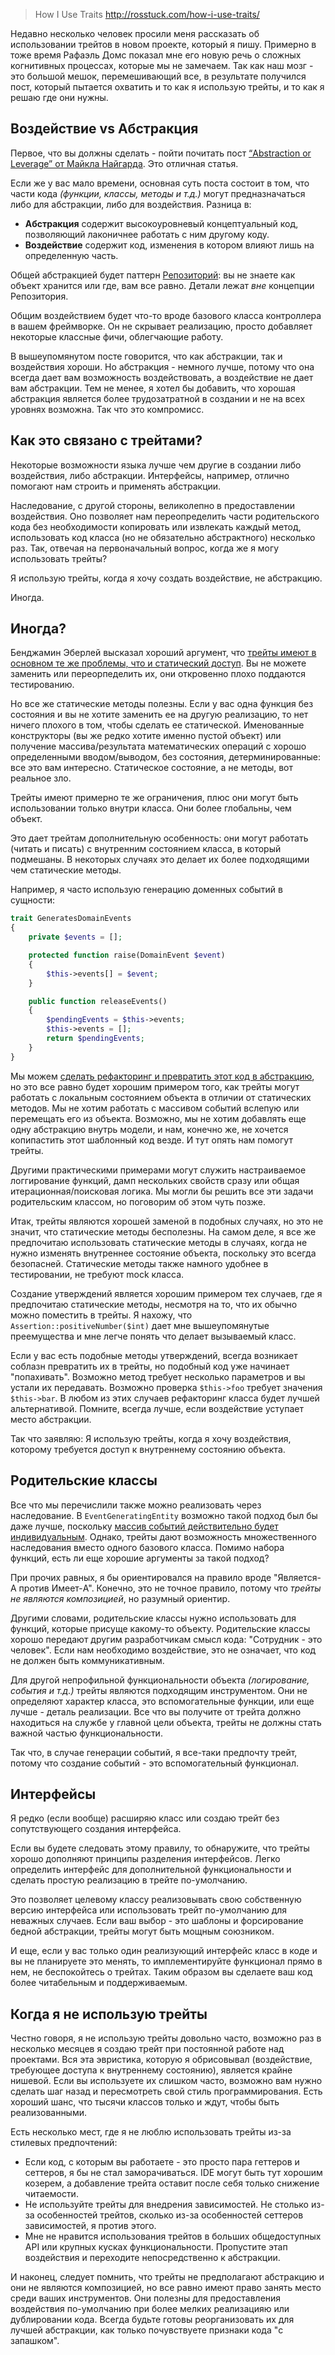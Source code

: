 >How I Use Traits
http://rosstuck.com/how-i-use-traits/

Недавно несколько человек просили меня рассказать об использовании трейтов в новом проекте, который я пишу. Примерно в тоже время Рафаэль Домс показал мне его новую речь о сложных когнитивных процессах, которые мы не замечаем. Так как наш мозг - это большой мешок, перемешивающий все, в результате получился пост, который пытается охватить и то как я использую трейты, и то как я решаю где они нужны. 

## Воздействие vs Абстракция

Первое, что вы должны сделать - пойти почитать пост [“Abstraction or Leverage” от Майкла Найгарда](http://thinkrelevance.com/blog/2013/04/04/abstraction-or-leverage). Это отличная статья.

Если же у вас мало времени, основная суть поста состоит в том, что части кода _(функции, классы, методы и т.д.)_ могут предназначаться либо для абстракции, либо для воздействия. Разница в:

* **Абстракция** содержит высокоуровневый концептуальный код, позволяющий лаконичнее работать с ним другому коду.
* **Воздействие** содержит код, изменения в котором влияют лишь на определенную часть.
<habracut/>

Общей абстракцией будет паттерн [Репозиторий](http://habrahabr.ru/post/248505/): вы не знаете как объект хранится или где, вам все равно. Детали лежат _вне_ концепции Репозитория.

Общим воздействием будет что-то вроде базового класса контроллера в вашем фреймворке. Он не скрывает реализацию, просто добавляет некоторые классные фичи, облегчающие работу.

В вышеупомянутом посте говорится, что как абстракции, так и воздействия хороши. Но абстракция - немного лучше, потому что она всегда дает вам возможность воздействовать, а воздействие не дает вам абстракции. Тем не менее, я хотел бы добавить, что хорошая абстракция является более трудозатратной в создании и не на всех уровнях возможна. Так что это компромисс.

## Как это связано с трейтами?

Некоторые возможности языка лучше чем другие в создании либо воздействия, либо абстракции. Интерфейсы, например, отлично помогают нам строить и применять абстракции.

Наследование, с другой стороны, великолепно в предоставлении воздействия. Оно позволяет нам переопределить части родительского кода без необходимости копировать или извлекать каждый метод, использовать код класса (но не обязательно абстрактного) несколько раз. Так, отвечая на первоначальный вопрос, когда же я могу использовать трейты?

Я использую трейты, когда я хочу создать воздействие, не абстракцию.

Иногда.

## Иногда?

Бенджамин Эберлей высказал хороший аргумент, что [трейты имеют в основном те же проблемы, что и статический доступ](http://www.whitewashing.de/2013/04/12/traits_are_static_access.html). Вы не можете заменить или переорпеделить их, они откровенно плохо поддаются тестированию.

Но все же статические методы полезны. Если у вас одна функция без состояния и вы не хотите заменить ее на другую реализацию, то нет ничего плохого в том, чтобы сделать ее статической. Именованные конструкторы (вы же редко хотите именно пустой объект) или получение массива/результата математических операций с хорошо определенными вводом/выводом, без состояния, детерминированные: все это вам интересно. Статическое состояние, а не методы, вот реальное зло.

Трейты имеют примерно те же ограничения, плюс они могут быть использовании только внутри класса. Они более глобальны, чем объект.

Это дает трейтам дополнительную особенность: они могут работать (читать и писать) с внутренним состоянием класса, в который подмешаны. В некоторых случаях это делает их более подходящими чем статические методы.

Например, я часто использую генерацию доменных событий в сущности:

```php
trait GeneratesDomainEvents
{
    private $events = [];

    protected function raise(DomainEvent $event)
    {
        $this->events[] = $event;
    }

    public function releaseEvents()
    {
        $pendingEvents = $this->events;
        $this->events = [];
        return $pendingEvents;
    }
}
```

Мы можем [сделать рефакторинг и превратить этот код в абстракцию](https://gist.github.com/rosstuck/09804eed5fb9020a1ff0), но это все равно будет хорошим примером того, как трейты могут работать с локальным состоянием объекта в отличии от статических методов. Мы не хотим работать с массивом событий вслепую или перемещать его из объекта. Возможно, мы не хотим добавлять еще одну абстракцию внутрь модели, и нам, конечно же, не хочется копипастить этот шаблонный код везде. И тут опять нам помогут трейты. 

Другими практическими примерами могут служить настраиваемое логгирование функций, дамп нескольких свойств сразу или общая итерационная/поисковая логика. Мы могли бы решить все эти задачи родительским классом, но поговорим об этом чуть позже.

Итак, трейты являются хорошей заменой в подобных случаях, но это не значит, что статические методы бесполезны. На самом деле, я все же предпочитаю использовать статические методы в случаях, когда не нужно изменять внутреннее состояние объекта, поскольку это всегда безопасней. Статические методы также намного удобнее в тестировании, не требуют mock класса.

Создание утверждений является хорошим примером тех случаев, где я предпочитаю статические методы, несмотря на то, что их обычно можно поместить в трейты. Я нахожу, что `Assertion::positiveNumber($int)` дает мне вышеупомянутые преемущества и мне легче понять что делает вызываемый класс.

Если у вас есть подобные методы утверждений, всегда возникает соблазн превратить их в трейты, но подобный код уже начинает "попахивать". Возможно метод требует несколько параметров и вы устали их передавать. Возможно проверка `$this->foo` требует значения `$this->bar`. В любом из этих случаев рефакторинг класса будет лучшей альтернативой. Помните, всегда лучше, если воздействие уступает место абстракции.

Так что заявляю: Я использую трейты, когда я хочу воздействия, которому требуется доступ к внутреннему состоянию объекта.

## Родительские классы

Все что мы перечислили также можно реализовать через наследование. В `EventGeneratingEntity` возможно такой подход был бы даже лучше, поскольку [массив событий действительно будет индивидуальным](http://3v4l.org/M80Zl). Однако, трейты дают возможность множественного наследования вместо одного базового класса. Помимо набора функций, есть ли еще хорошие аргументы за такой подход?

При прочих равных, я бы ориентировался на правило вроде "Является-A против Имеет-A". Конечно, это не точное правило, потому что _трейты не являются композицией_, но разумный ориентир.

Другими словами, родительские классы нужно использовать для функций, которые присуще какому-то объекту. Родительские классы хорошо передают другим разработчикам смысл кода: "Сотрудник - это человек". Если нам необходимо воздействие, это не означает, что код не должен быть коммуникативным.

Для другой непрофильной функциональности объекта _(логирование, события и т.д.)_ трейты являются подходящим инструментом. Они не определяют характер класса, это вспомогательные функции, или еще лучше - деталь реализации. Все что вы получите от трейта должно находиться на службе у главной цели объекта, трейты не должны стать важной частью функциональности.

Так что, в случае генерации событий, я все-таки предпочту трейт, потому что создание событий - это вспомогательный функционал.

## Интерфейсы

Я редко (если вообще) расширяю класс или создаю трейт без сопутствующего создания интерфейса.

Если вы будете следовать этому правилу, то обнаружите, что трейты хорошо дополняют принципы разделения интерфейсов. Легко определить интерфейс для дополнительной функциональности и сделать простую реализацию в трейте по-умолчанию.

Это позволяет целевому классу реализовывать свою собственную версию интерфейса или использовать трейт по-умолчанию для неважных случаев. Если ваш выбор - это шаблоны и форсирование бедной абстракции, трейты могут быть мощным союзником.

И еще, если у вас только один реализующий интерфейс класс в коде и вы не планируете это менять, то имплементируйте функционал прямо в нем, не беспокойтесь о трейтах. Таким образом вы сделаете ваш код более читабельным и поддерживаемым.

## Когда я не использую трейты

Честно говоря, я не использую трейты довольно часто, возможно раз в несколько месяцев я создаю трейт при постоянной работе над проектами. Вся эта эвристика, которую я обрисовывал (воздействие, требующее доступа к внутреннему состоянию), является крайне нишевой. Если вы используете их слишком часто, возможно вам нужно сделать шаг назад и пересмотреть свой стиль программирования. Есть хороший шанс, что тысячи классов только и ждут, чтобы быть реализованными.

Есть несколько мест, где я не люблю использовать трейты из-за стилевых предпочтений:

* Если код, с которым вы работаете - это просто пара геттеров и сеттеров, я бы не стал заморачиваться. IDE могут быть тут хорошим козерем, а добавление трейта оставит после себя только снижение читаемости.
* Не используйте трейты для внедрения зависимостей. Не столько из-за особенностей трейтов, сколько из-за особенностей сеттеров зависимостей, я против этого.
* Мне не нравится использования трейтов в больших общедоступных API или крупных кусках функциональности. Пропустите этап воздействия и переходите непосредственно к абстракции.

И наконец, следует помнить, что трейты не предполагают абстракцию и они не являются композицией, но все равно имеют право занять место среди ваших инструментов. Они полезны для предоставления воздействия по-умолчанию при более мелких реализацияю или дублировании кода. Всегда будьте готовы реорганизовать их для лучшей абстракции, как только почувствуете признаки кода "c запашком".